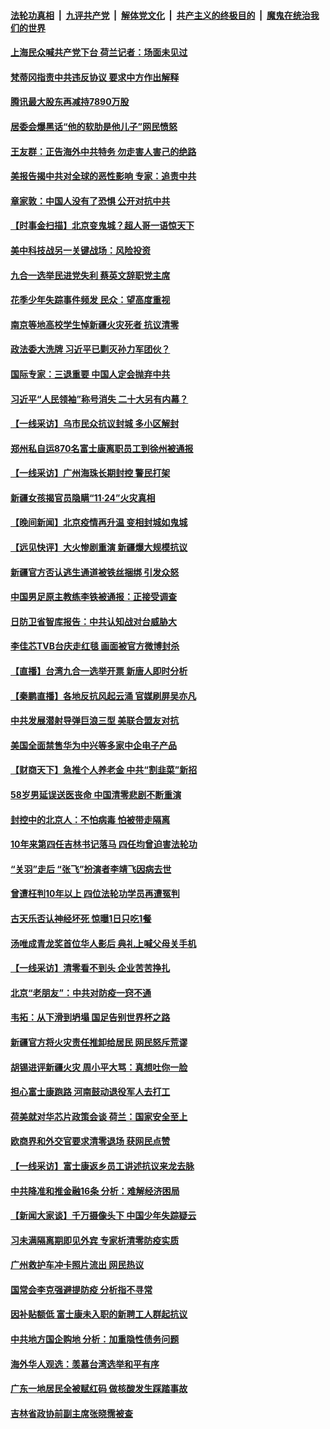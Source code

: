 ####  [法轮功真相](../../../../basic/blob/master/README.md?t=11271031) &nbsp;|&nbsp; [九评共产党](../../../../9ping.md/blob/master/README.md?t=11271031) &nbsp;|&nbsp; [解体党文化](../../../../jtdwh.md/blob/master/README.md?t=11271031)  &nbsp;|&nbsp; [共产主义的终极目的](../../../../gczydzjmd.md/blob/master/README.md?t=11271031) &nbsp;|&nbsp; [魔鬼在统治我们的世界](../../../../mgztzwmdsj.md/blob/master/README.md?t=11271031) 

#### [上海民众喊共产党下台 荷兰记者：场面未见过](../pages/nsc413/n13873853.md?t=11271031) 

#### [梵蒂冈指责中共违反协议 要求中方作出解释](../pages/nsc413/n13873798.md?t=11271031) 

#### [腾讯最大股东再减持7890万股](../pages/nsc413/n13873820.md?t=11271031) 

#### [居委会爆黑话“他的软肋是他儿子”网民愤怒](../pages/nsc413/n13873827.md?t=11271031) 

#### [王友群：正告海外中共特务 勿走害人害己的绝路](../pages/nsc413/n13873818.md?t=11271031) 

#### [美报告揭中共对全球的恶性影响 专家：追责中共](../pages/nsc413/n13873786.md?t=11271031) 

#### [章家敦：中国人没有了恐惧 公开对抗中共](../pages/nsc413/n13873814.md?t=11271031) 

#### [【时事金扫描】北京变鬼城？超人哥一语惊天下](../pages/nsc413/n13873715.md?t=11271031) 

#### [美中科技战另一关键战场：风险投资](../pages/nsc413/n13873321.md?t=11271031) 

#### [九合一选举民进党失利 蔡英文辞职党主席](../pages/nsc413/n13873788.md?t=11271031) 

#### [花季少年失踪事件频发 民众：望高度重视](../pages/nsc413/n13872973.md?t=11271031) 

#### [南京等地高校学生悼新疆火灾死者 抗议清零](../pages/nsc413/n13873707.md?t=11271031) 

#### [政法委大洗牌 习近平已剿灭孙力军团伙？](../pages/nsc413/n13873660.md?t=11271031) 

#### [国际专家：三退重要 中国人定会抛弃中共](../pages/nsc413/n13873286.md?t=11271031) 

#### [习近平“人民领袖”称号消失 二十大另有内幕？](../pages/nsc413/n13873376.md?t=11271031) 

#### [【一线采访】乌市民众抗议封城 多小区解封](../pages/nsc413/n13873574.md?t=11271031) 

#### [郑州私自运870名富士康离职员工到徐州被通报](../pages/nsc413/n13873569.md?t=11271031) 

#### [【一线采访】广州海珠长期封控 警民打架](../pages/nsc413/n13873499.md?t=11271031) 

#### [新疆女孩揭官员隐瞒“11·24”火灾真相](../pages/nsc413/n13873509.md?t=11271031) 

#### [【晚间新闻】北京疫情再升温 变相封城如鬼城](../pages/nsc413/n13873490.md?t=11271031) 




#### [【远见快评】大火惨剧重演 新疆爆大规模抗议](../pages/nsc413/n13873301.md?t=11271031) 

#### [新疆官方否认逃生通道被铁丝捆绑 引发众怒](../pages/nsc413/n13873325.md?t=11271031) 

#### [中国男足原主教练李铁被通报：正接受调查](../pages/nsc413/n13873381.md?t=11271031) 

#### [日防卫省智库报告：中共认知战对台威胁大](../pages/nsc413/n13873353.md?t=11271031) 

#### [李佳芯TVB台庆走红毯 画面被官方微博封杀](../pages/nsc413/n13873268.md?t=11271031) 

#### [【直播】台湾九合一选举开票 新唐人即时分析](../pages/nsc413/n13873331.md?t=11271031) 

#### [【秦鹏直播】各地反抗风起云涌 官媒刷屏吴亦凡](../pages/nsc413/n13873296.md?t=11271031) 

#### [中共发展潜射导弹巨浪三型 美联合盟友对抗](../pages/nsc413/n13873291.md?t=11271031) 

#### [美国全面禁售华为中兴等多家中企电子产品](../pages/nsc413/n13873193.md?t=11271031) 


#### [【财商天下】急推个人养老金 中共“割韭菜”新招](../pages/nsc413/n13873231.md?t=11271031) 

#### [58岁男延误送医丧命 中国清零悲剧不断重演](../pages/nsc413/n13873232.md?t=11271031) 

#### [封控中的北京人：不怕病毒 怕被带走隔离](../pages/nsc413/n13873267.md?t=11271031) 

#### [10年来第四任吉林书记落马 四任均曾迫害法轮功](../pages/nsc413/n13873266.md?t=11271031) 

#### [“关羽”走后 “张飞”扮演者李靖飞因病去世](../pages/nsc413/n13873228.md?t=11271031) 

#### [曾遭枉判10年以上 四位法轮功学员再遭冤判](../pages/nsc413/n13872398.md?t=11271031) 

#### [古天乐否认神经坏死 惊曝1日只吃1餐](../pages/nsc413/n13873209.md?t=11271031) 

#### [汤唯成青龙奖首位华人影后 典礼上喊父母关手机](../pages/nsc413/n13873192.md?t=11271031) 

#### [【一线采访】清零看不到头 企业苦苦挣扎](../pages/nsc413/n13872920.md?t=11271031) 

#### [北京“老朋友”：中共对防疫一窍不通](../pages/nsc413/n13873215.md?t=11271031) 

#### [韦拓：从下滑到坍塌 国足告别世界杯之路](../pages/nsc413/n13873218.md?t=11271031) 

#### [新疆官方将火灾责任推卸给居民 网民怒斥荒谬](../pages/nsc413/n13873214.md?t=11271031) 

#### [胡锡进评新疆火灾 周小平大骂：真想吐你一脸](../pages/nsc413/n13873170.md?t=11271031) 

#### [担心富士康跑路 河南鼓动退役军人去打工](../pages/nsc413/n13872907.md?t=11271031) 

#### [荷美就对华芯片政策会谈 荷兰：国家安全至上](../pages/nsc413/n13873080.md?t=11271031) 

#### [欧商界和外交官要求清零退场 获网民点赞](../pages/nsc413/n13873147.md?t=11271031) 

#### [【一线采访】富士康返乡员工讲述抗议来龙去脉](../pages/nsc413/n13872845.md?t=11271031) 

#### [中共降准和推金融16条 分析：难解经济困局](../pages/nsc413/n13872995.md?t=11271031) 

#### [【新闻大家谈】千万摄像头下 中国少年失踪疑云](../pages/nsc413/n13872595.md?t=11271031) 

#### [习未满隔离期即见外宾 专家析清零防疫实质](../pages/nsc413/n13872981.md?t=11271031) 

#### [广州救护车冲卡照片流出 网民热议](../pages/nsc413/n13872945.md?t=11271031) 

#### [国常会李克强避提防疫 分析指不寻常](../pages/nsc413/n13872881.md?t=11271031) 

#### [因补贴额低 富士康未入职的新聘工人群起抗议](../pages/nsc413/n13872874.md?t=11271031) 

#### [中共地方国企购地 分析：加重隐性债务问题](../pages/nsc413/n13872885.md?t=11271031) 

#### [海外华人观选：羡慕台湾选举和平有序](../pages/nsc413/n13872901.md?t=11271031) 

#### [广东一地居民全被赋红码 做核酸发生踩踏事故](../pages/nsc413/n13872851.md?t=11271031) 

#### [吉林省政协前副主席张晓霈被查](../pages/nsc413/n13872859.md?t=11271031) 

